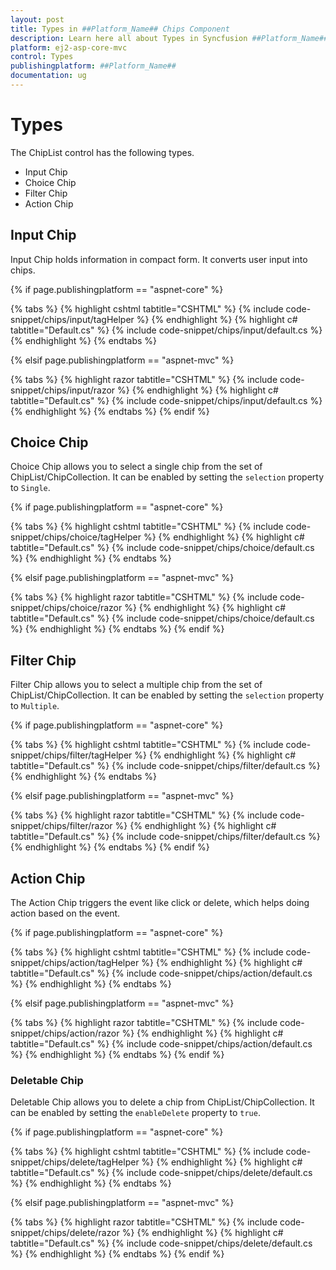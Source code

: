 ```yaml
---
layout: post
title: Types in ##Platform_Name## Chips Component
description: Learn here all about Types in Syncfusion ##Platform_Name## Chips component of Syncfusion Essential JS 2 and more.
platform: ej2-asp-core-mvc
control: Types
publishingplatform: ##Platform_Name##
documentation: ug
---
```


# Types

The ChipList control has the following types.

* Input Chip
* Choice Chip
* Filter Chip
* Action Chip

## Input Chip

Input Chip holds information in compact form. It converts user input into chips.

{% if page.publishingplatform == "aspnet-core" %}

{% tabs %}
{% highlight cshtml tabtitle="CSHTML" %}
{% include code-snippet/chips/input/tagHelper %}
{% endhighlight %}
{% highlight c# tabtitle="Default.cs" %}
{% include code-snippet/chips/input/default.cs %}
{% endhighlight %}
{% endtabs %}

{% elsif page.publishingplatform == "aspnet-mvc" %}

{% tabs %}
{% highlight razor tabtitle="CSHTML" %}
{% include code-snippet/chips/input/razor %}
{% endhighlight %}
{% highlight c# tabtitle="Default.cs" %}
{% include code-snippet/chips/input/default.cs %}
{% endhighlight %}
{% endtabs %}
{% endif %}



## Choice Chip

Choice Chip allows you to select a single chip from the set of ChipList/ChipCollection. It can be enabled by setting the `selection` property to `Single`.

{% if page.publishingplatform == "aspnet-core" %}

{% tabs %}
{% highlight cshtml tabtitle="CSHTML" %}
{% include code-snippet/chips/choice/tagHelper %}
{% endhighlight %}
{% highlight c# tabtitle="Default.cs" %}
{% include code-snippet/chips/choice/default.cs %}
{% endhighlight %}
{% endtabs %}

{% elsif page.publishingplatform == "aspnet-mvc" %}

{% tabs %}
{% highlight razor tabtitle="CSHTML" %}
{% include code-snippet/chips/choice/razor %}
{% endhighlight %}
{% highlight c# tabtitle="Default.cs" %}
{% include code-snippet/chips/choice/default.cs %}
{% endhighlight %}
{% endtabs %}
{% endif %}



## Filter Chip

Filter Chip allows you to select a multiple chip from the set of ChipList/ChipCollection. It can be enabled by setting the `selection` property to `Multiple`.

{% if page.publishingplatform == "aspnet-core" %}

{% tabs %}
{% highlight cshtml tabtitle="CSHTML" %}
{% include code-snippet/chips/filter/tagHelper %}
{% endhighlight %}
{% highlight c# tabtitle="Default.cs" %}
{% include code-snippet/chips/filter/default.cs %}
{% endhighlight %}
{% endtabs %}

{% elsif page.publishingplatform == "aspnet-mvc" %}

{% tabs %}
{% highlight razor tabtitle="CSHTML" %}
{% include code-snippet/chips/filter/razor %}
{% endhighlight %}
{% highlight c# tabtitle="Default.cs" %}
{% include code-snippet/chips/filter/default.cs %}
{% endhighlight %}
{% endtabs %}
{% endif %}



## Action Chip

The Action Chip triggers the event like click or delete, which helps doing action based on the event.

{% if page.publishingplatform == "aspnet-core" %}

{% tabs %}
{% highlight cshtml tabtitle="CSHTML" %}
{% include code-snippet/chips/action/tagHelper %}
{% endhighlight %}
{% highlight c# tabtitle="Default.cs" %}
{% include code-snippet/chips/action/default.cs %}
{% endhighlight %}
{% endtabs %}

{% elsif page.publishingplatform == "aspnet-mvc" %}

{% tabs %}
{% highlight razor tabtitle="CSHTML" %}
{% include code-snippet/chips/action/razor %}
{% endhighlight %}
{% highlight c# tabtitle="Default.cs" %}
{% include code-snippet/chips/action/default.cs %}
{% endhighlight %}
{% endtabs %}
{% endif %}



### Deletable Chip

Deletable Chip allows you to delete a chip from ChipList/ChipCollection. It can be enabled by setting the `enableDelete` property to `true`.

{% if page.publishingplatform == "aspnet-core" %}

{% tabs %}
{% highlight cshtml tabtitle="CSHTML" %}
{% include code-snippet/chips/delete/tagHelper %}
{% endhighlight %}
{% highlight c# tabtitle="Default.cs" %}
{% include code-snippet/chips/delete/default.cs %}
{% endhighlight %}
{% endtabs %}

{% elsif page.publishingplatform == "aspnet-mvc" %}

{% tabs %}
{% highlight razor tabtitle="CSHTML" %}
{% include code-snippet/chips/delete/razor %}
{% endhighlight %}
{% highlight c# tabtitle="Default.cs" %}
{% include code-snippet/chips/delete/default.cs %}
{% endhighlight %}
{% endtabs %}
{% endif %}

